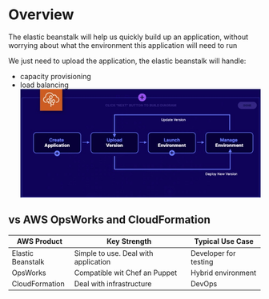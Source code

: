# Overview
The elastic beanstalk will help us quickly build up an application, without worrying about what the environment this application will need to run

We just need to upload the application, the elastic beanstalk will handle:
- capacity provisioning
- load balancing
![img](../img/eb-workflow.jpg)

## vs AWS OpsWorks and CloudFormation
AWS Product|Key Strength|Typical Use Case|
-------|---|----------|
Elastic Beanstalk|Simple to use. Deal with application|Developer for testing
OpsWorks|Compatible wit Chef an Puppet|Hybrid environment|
CloudFormation|Deal with infrastructure|DevOps|